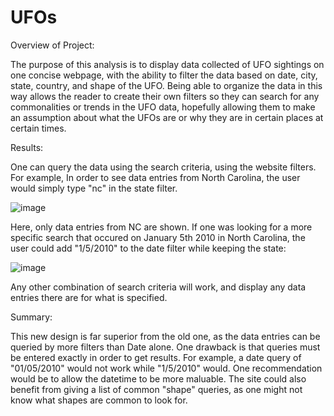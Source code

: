 # UFOs

Overview of Project:

The purpose of this analysis is to display data collected of UFO sightings on one concise webpage, with the ability to filter the data based on date, city, state, country, and shape of the UFO. Being able to organize the data in this way allows the reader to create their own filters so they can search for any commonalities or trends in the UFO data, hopefully allowing them to make an assumption about what the UFOs are or why they are in certain places at certain times. 


Results:

One can query the data using the search criteria, using the website filters. For example, In order to see data entries from North Carolina, the user would simply type "nc" in the state filter.

![image](https://user-images.githubusercontent.com/112716673/203634445-43c78ea8-051e-4830-b273-d81d4a054356.png)

Here, only data entries from NC are shown. If one was looking for a more specific search that occured on January 5th 2010 in North Carolina, the user could add "1/5/2010" to the date filter while keeping the state:

![image](https://user-images.githubusercontent.com/112716673/203634969-e56cf4dc-d054-4777-a70a-849aa0416112.png)

Any other combination of search criteria will work, and display any data entries there are for what is specified.


Summary:

This new design is far superior from the old one, as the data entries can be queried by more filters than Date alone. One drawback is that queries must be entered exactly in order to get results. For example, a date query of "01/05/2010" would not work while "1/5/2010" would. One recommendation would be to allow the datetime to be more maluable. The site could also benefit from giving a list of common "shape" queries, as one might not know what shapes are common to look for.

